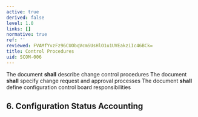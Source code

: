 ```yaml
---
active: true
derived: false
level: 1.0
links: []
normative: true
ref: ''
reviewed: FVAMfYvzFz96CUObqVcmSUsHlO1u1UVEakziIc46BCk=
title: Control Procedures
uid: SCOM-006
---
```


The document **shall** describe change control procedures
The document **shall** specify change request and approval processes
The document **shall** define configuration control board responsibilities

## 6. Configuration Status Accounting